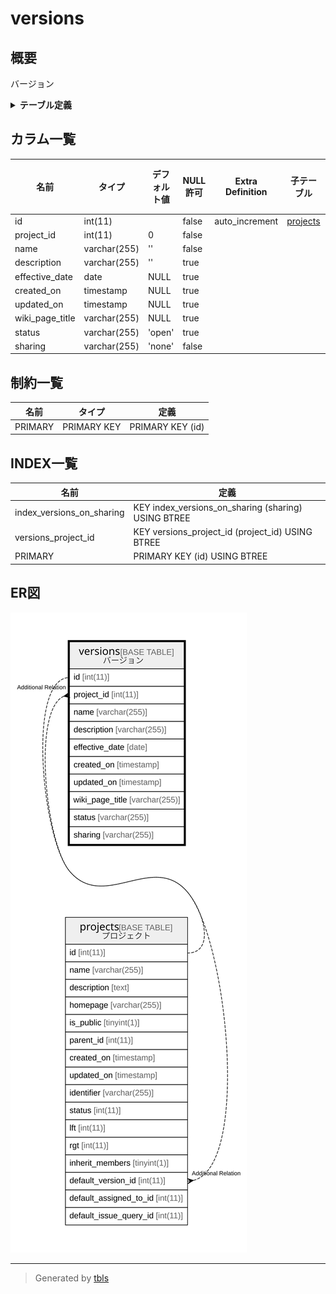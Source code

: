 # versions

## 概要

バージョン

<details>
<summary><strong>テーブル定義</strong></summary>

```sql
CREATE TABLE `versions` (
  `id` int(11) NOT NULL AUTO_INCREMENT,
  `project_id` int(11) NOT NULL DEFAULT 0,
  `name` varchar(255) NOT NULL DEFAULT '',
  `description` varchar(255) DEFAULT '',
  `effective_date` date DEFAULT NULL,
  `created_on` timestamp NULL DEFAULT NULL,
  `updated_on` timestamp NULL DEFAULT NULL,
  `wiki_page_title` varchar(255) DEFAULT NULL,
  `status` varchar(255) DEFAULT 'open',
  `sharing` varchar(255) NOT NULL DEFAULT 'none',
  PRIMARY KEY (`id`),
  KEY `versions_project_id` (`project_id`),
  KEY `index_versions_on_sharing` (`sharing`)
) ENGINE=InnoDB DEFAULT CHARSET=utf8mb4 COLLATE=utf8mb4_general_ci
```

</details>

## カラム一覧

| 名前              | タイプ          | デフォルト値       | NULL許可   | Extra Definition | 子テーブル                   | 親テーブル                   | コメント     |
| --------------- | ------------ | ------------ | -------- | ---------------- | ----------------------- | ----------------------- | -------- |
| id              | int(11)      |              | false    | auto_increment   | [projects](projects.md) |                         |          |
| project_id      | int(11)      | 0            | false    |                  |                         | [projects](projects.md) |          |
| name            | varchar(255) | ''           | false    |                  |                         |                         |          |
| description     | varchar(255) | ''           | true     |                  |                         |                         |          |
| effective_date  | date         | NULL         | true     |                  |                         |                         |          |
| created_on      | timestamp    | NULL         | true     |                  |                         |                         |          |
| updated_on      | timestamp    | NULL         | true     |                  |                         |                         |          |
| wiki_page_title | varchar(255) | NULL         | true     |                  |                         |                         |          |
| status          | varchar(255) | 'open'       | true     |                  |                         |                         |          |
| sharing         | varchar(255) | 'none'       | false    |                  |                         |                         |          |

## 制約一覧

| 名前      | タイプ         | 定義               |
| ------- | ----------- | ---------------- |
| PRIMARY | PRIMARY KEY | PRIMARY KEY (id) |

## INDEX一覧

| 名前                        | 定義                                                  |
| ------------------------- | --------------------------------------------------- |
| index_versions_on_sharing | KEY index_versions_on_sharing (sharing) USING BTREE |
| versions_project_id       | KEY versions_project_id (project_id) USING BTREE    |
| PRIMARY                   | PRIMARY KEY (id) USING BTREE                        |

## ER図

![er](versions.svg)

---

> Generated by [tbls](https://github.com/k1LoW/tbls)
